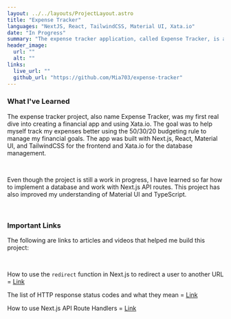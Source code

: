 ```yaml
---
layout: ../../layouts/ProjectLayout.astro
title: "Expense Tracker"
languages: "NextJS, React, TailwindCSS, Material UI, Xata.io"
date: "In Progress"
summary: "The expense tracker application, called Expense Tracker, is a web application designed to simplify personal finance management by implementing the 50/30/20 budgeting rule. It divides bi-weekly pay checks into Savings Contributions and Debit Repayment for 50%, Fixed Expenses for 30%, and all other wants or transaction for 20%. The application enables users to track recurring expenses, financial goals, and individual transactions. Built with Next.js and React for the backend and frontend, it utilises Material UI for components, TailwindCSS for styling and responsive design, and Xata.io for database management."
header_image:
  url: ""
  alt: ""
links:
  live_url: ""
  github_url: "https://github.com/Mia703/expense-tracker"
---
```


### What I've Learned

The expense tracker project, also name Expense Tracker, was my first real dive into creating a financial app and using Xata.io. The goal was to help myself track my expenses better using the 50/30/20 budgeting rule to manage my financial goals. The app was built with Next.js, React, Material UI, and TailwindCSS for the frontend and Xata.io for the database management.

<br>

Even though the project is still a work in progress, I have learned so far how to implement a database and work with Next.js API routes. This project has also improved my understanding of Material UI and TypeScript.

<br>

### Important Links

The following are links to articles and videos that helped me build this project:

<br>

How to use the `redirect` function in Next.js to redirect a user to another URL = [Link](https://nextjs.org/docs/app/building-your-application/routing/redirecting#redirect-function)

The list of HTTP response status codes and what they mean = [Link](https://developer.mozilla.org/en-US/docs/Web/HTTP/Status#redirection_messages)

How to use Next.js API Route Handlers = [Link](https://youtu.be/xThOII9T4i4?si=I8nT5DPAb_Xq93E1)
